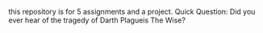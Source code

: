 this repository is for 5 assignments and a project.
Quick Question: Did you ever hear of the tragedy of Darth Plagueis The Wise?
